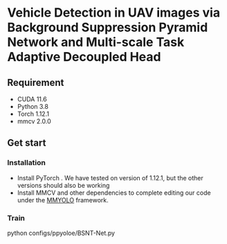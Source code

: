 # Vehicle Detection in UAV images via Background Suppression Pyramid Network and Multi-scale Task Adaptive Decoupled Head



## Requirement

- CUDA 11.6
- Python 3.8
- Torch 1.12.1
- mmcv 2.0.0

## Get start

### Installation

- Install PyTorch . We have tested on version of 1.12.1, but the other versions should also be working
- Install MMCV and other dependencies to complete editing our code under the [MMYOLO](https://github.com/open-mmlab/mmyolo/blob/main/docs/en/get_started/installation.md) framework.

### Train

python configs/ppyoloe/BSNT-Net.py

